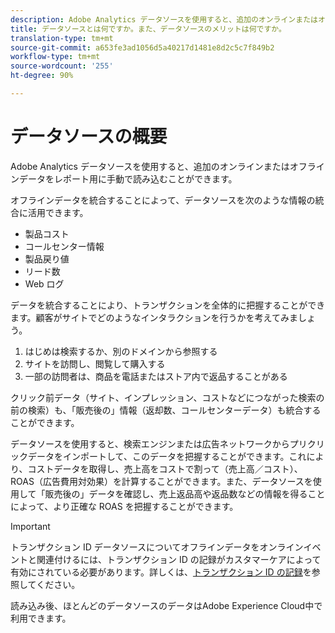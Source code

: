 ```yaml
---
description: Adobe Analytics データソースを使用すると、追加のオンラインまたはオフラインデータをレポート用に手動で読み込むことができます。
title: データソースとは何ですか。また、データソースのメリットは何ですか。
translation-type: tm+mt
source-git-commit: a653fe3ad1056d5a40217d1481e8d2c5c7f849b2
workflow-type: tm+mt
source-wordcount: '255'
ht-degree: 90%

---
```



# データソースの概要

Adobe Analytics データソースを使用すると、追加のオンラインまたはオフラインデータをレポート用に手動で読み込むことができます。

オフラインデータを統合することによって、データソースを次のような情報の統合に活用できます。

* 製品コスト
* コールセンター情報
* 製品戻り値
* リード数
* Web ログ

データを統合することにより、トランザクションを全体的に把握することができます。顧客がサイトでどのようなインタラクションを行うかを考えてみましょう。

1. はじめは検索するか、別のドメインから参照する
1. サイトを訪問し、閲覧して購入する
1. 一部の訪問者は、商品を電話またはストア内で返品することがある

クリック前データ（サイト、インプレッション、コストなどにつながった検索の前の検索）も、「販売後の」情報（返却数、コールセンターデータ）も統合することができます。

データソースを使用すると、検索エンジンまたは広告ネットワークからプリクリックデータをインポートして、このデータを把握することができます。これにより、コストデータを取得し、売上高をコストで割って（売上高／コスト）、ROAS（広告費用対効果）を計算することができます。また、データソースを使用して「販売後の」データを確認し、売上返品高や返品数などの情報を得ることによって、より正確な ROAS を把握することができます。

>[!IMPORTANT]
>
>トランザクション ID データソースについてオフラインデータをオンラインイベントと関連付けるには、トランザクション ID の記録がカスタマーケアによって有効にされている必要があります。詳しくは、[トランザクション ID の記録](/help/import/c-data-sources/datasrc-integrating-offline-data.md#section_30D6D47AEC0F4A36B87EBFE4C858F20C)を参照してください。

読み込み後、ほとんどのデータソースのデータはAdobe Experience Cloud中で利用できます。
